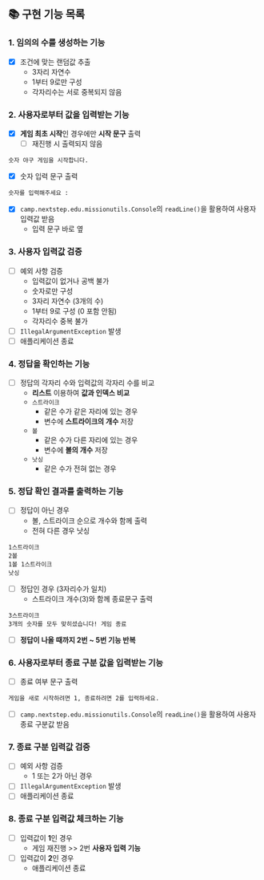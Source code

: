 ## 📚 구현 기능 목록

### 1. 임의의 수를 생성하는 기능
- [x] 조건에 맞는 랜덤값 추출
  - 3자리 자연수
  - 1부터 9로만 구성
  - 각자리수는 서로 중복되지 않음

### 2. 사용자로부터 값을 입력받는 기능
- [x] **게임 최초 시작**인 경우에만 **시작 문구** 출력
  - [ ] 재진행 시 출력되지 않음
```
숫자 야구 게임을 시작합니다.
```
- [x] 숫자 입력 문구 출력
```
숫자를 입력해주세요 : 
```
- [x] `camp.nextstep.edu.missionutils.Console`의 `readLine()`을 활용하여 사용자 입력값 받음
    - 입력 문구 바로 옆
  
### 3. 사용자 입력값 검증
- [ ] 예외 사항 검증
  - 입력값이 없거나 공백 불가
  - 숫자로만 구성
  - 3자리 자연수 (3개의 수)
  - 1부터 9로 구성 (0 포함 안됨)
  - 각자리수 중복 불가
- [ ] `IllegalArgumentException` 발생
- [ ] 애플리케이션 종료

### 4. 정답을 확인하는 기능
- [ ] 정답의 각자리 수와 입력값의 각자리 수를 비교
  - **리스트** 이용하여 **값과 인덱스 비교**
  - `스트라이크`
    - 같은 수가 같은 자리에 있는 경우 
    - 변수에 **스트라이크의 개수** 저장
  - `볼`
    - 같은 수가 다른 자리에 있는 경우
    - 변수에 **볼의 개수** 저장
  - `낫싱`
    - 같은 수가 전혀 없는 경우

### 5. 정답 확인 결과를 출력하는 기능
- [ ] 정답이 아닌 경우
  - 볼, 스트라이크 순으로 개수와 함께 출력
  - 전혀 다른 경우 낫싱
```
1스트라이크
2볼
1볼 1스트라이크
낫싱
```
- [ ] 정답인 경우 (3자리수가 일치)
    - 스트라이크 개수(3)와 함께 종료문구 출력
```
3스트라이크
3개의 숫자를 모두 맞히셨습니다! 게임 종료
```
- [ ] **정답이 나올 때까지 2번 ~ 5번 기능 반복**

### 6. 사용자로부터 종료 구분 값을 입력받는 기능
- [ ] 종료 여부 문구 출력
```
게임을 새로 시작하려면 1, 종료하려면 2를 입력하세요.
```
- [ ] `camp.nextstep.edu.missionutils.Console`의 `readLine()`을 활용하여 사용자 종료 구분값 받음

### 7. 종료 구분 입력값 검증
- [ ] 예외 사항 검증
  - 1 또는 2가 아닌 경우
- [ ] `IllegalArgumentException` 발생
- [ ] 애플리케이션 종료  

### 8. 종료 구분 입력값 체크하는 기능
- [ ] 입력값이 **1**인 경우
  - 게임 재진행 >> 2번 **사용자 입력 기능**
- [ ] 입력값이 **2**인 경우
  - 애플리케이션 종료